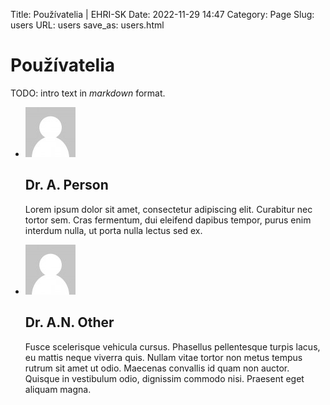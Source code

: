 Title: Používatelia | EHRI-SK
Date: 2022-11-29 14:47
Category: Page
Slug: users
URL: users
save_as: users.html

# Používatelia

TODO: intro text in _markdown_ format.

<aside class="people">
    <ul class="person-list">
        <li class="person">
            <img class="person-image" src="../images/default-gravitar.png" alt="Example person image" />
            <h2 class="person-name">Dr. A. Person</h2>
            <div class="person-about">
                <p>
                Lorem ipsum dolor sit amet, consectetur adipiscing elit. 
                Curabitur nec tortor sem. Cras fermentum, dui eleifend dapibus tempor, purus enim interdum nulla,   
                ut porta nulla lectus sed ex. 
                </p>
            </div>
        </li>
        <li class="person">
            <img class="person-image" src="../images/default-gravitar.png" alt="Example person image" />
            <h2 class="person-name">Dr. A.N. Other</h2>
            <div class="person-about">
                <p>
                Fusce scelerisque vehicula cursus. Phasellus pellentesque turpis lacus, eu mattis neque viverra quis. 
                Nullam vitae tortor non metus tempus rutrum sit amet ut odio. Maecenas convallis id quam non auctor.
                Quisque in vestibulum odio, dignissim commodo nisi. Praesent eget aliquam magna.
                </p>
            </div>
        </li>
    </ul>
</aside>
